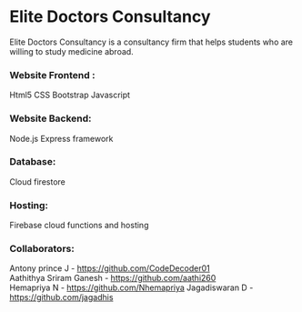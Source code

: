 # Elite Doctors Consultancy

Elite Doctors Consultancy is a consultancy firm that helps students who are willing to study medicine abroad.

### Website Frontend :
Html5
CSS
Bootstrap
Javascript

### Website Backend:
Node.js
Express framework

### Database:
Cloud firestore

### Hosting:
Firebase cloud functions and hosting

### Collaborators:
Antony prince J              - https://github.com/CodeDecoder01 <br>
Aathithya Sriram Ganesh      - https://github.com/aathi260   
Hemapriya N                  - https://github.com/Nhemapriya
Jagadiswaran D               - https://github.com/jagadhis


